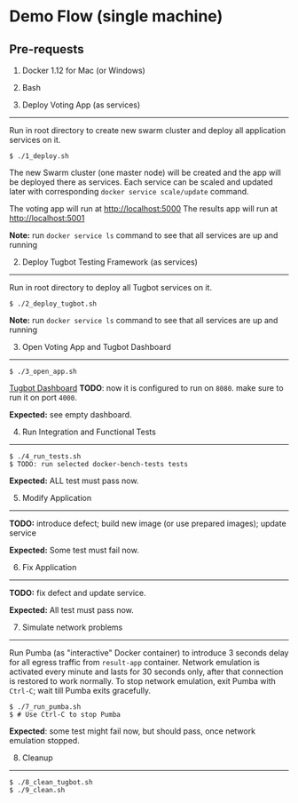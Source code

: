 Demo Flow (single machine)
=========

Pre-requests
------------

1. Docker 1.12 for Mac (or Windows)
2. Bash


1. Deploy Voting App (as services)
-----

Run in root directory to create new swarm cluster and deploy all application services on it.

    $ ./1_deploy.sh

The new Swarm cluster (one master node) will be created and the app will be deployed there as services. Each service can be scaled and updated later with corresponding `docker service scale/update` command.

The voting app will run at [http://localhost:5000](http://localhost:5000)
The results app will run at [http://localhost:5001](http://localhost:5001)

**Note:** run `docker service ls` command to see that all services are up and running

2. Deploy Tugbot Testing Framework (as services)
----

Run in root directory to deploy all Tugbot services on it.

    $ ./2_deploy_tugbot.sh

**Note:** run `docker service ls` command to see that all services are up and running

3. Open Voting App and Tugbot Dashboard
----

    $ ./3_open_app.sh

[Tugbot Dashboard](http://localhost:8080) **TODO**: now it is configured to run on `8080`. make sure to run it on port `4000`.

**Expected:** see empty dashboard.

4. Run Integration and Functional Tests
----
    
    $ ./4_run_tests.sh
    $ TODO: run selected docker-bench-tests tests

**Expected:** ALL test must pass now.

5. Modify Application
----

**TODO:** introduce defect; build new image (or use prepared images); update service

**Expected:** Some test must fail now.

6. Fix Application
----

**TODO:** fix defect and update service.

**Expected:** All test must pass now.

7. Simulate network problems
----

Run Pumba (as "interactive" Docker container) to introduce 3 seconds delay for all egress traffic from `result-app` container. Network emulation is activated every minute and lasts for 30 seconds only, after that connection is restored to work normally.
To stop network emulation, exit Pumba with `Ctrl-C`; wait till Pumba exits gracefully.

    $ ./7_run_pumba.sh
    $ # Use Ctrl-C to stop Pumba

**Expected**: some test might fail now, but should pass, once network emulation stopped.

8. Cleanup
----
    $ ./8_clean_tugbot.sh
    $ ./9_clean.sh
